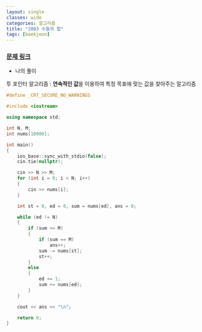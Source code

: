 ```yaml
---
layout: single
classes: wide
categories: 알고리즘
title: "2003 수들의 합"
tags: [baekjoon]
---
```


### [문제 링크](https://www.acmicpc.net/problem/2003)<br>

- 나의 풀이

투 포인터 알고리즘 : **연속적인 값**을 이용하여 특정 목표에 맞는 값을 찾아주는 알고리즘

```cpp
#define _CRT_SECURE_NO_WARNINGS

#include <iostream>

using namespace std;

int N, M;
int nums[10000];

int main()
{
    ios_base::sync_with_stdio(false);
    cin.tie(nullptr);

    cin >> N >> M;
    for (int i = 0; i < N; i++)
    {
        cin >> nums[i];
    }

    int st = 0, ed = 0, sum = nums[ed], ans = 0;

    while (ed != N)
    {
        if (sum >= M)
        {
            if (sum == M)
                ans++;
            sum -= nums[st];
            st++;
        }
        else
        {
            ed += 1;
            sum += nums[ed];
        }
    }

    cout << ans << "\n";

    return 0;
}
```